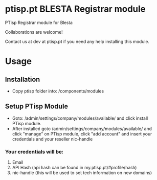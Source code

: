 ptisp.pt BLESTA Registrar module
============

 PTisp Registrar module for Blesta

 Collaborations are welcome!

 Contact us at dev at ptisp.pt if you need any help installing this module.


# Usage

## Installation
 - Copy ptisp folder into: <blesta installation folder> /components/modules

## Setup PTisp Module

 - Goto: <blesta url> /admin/settings/company/modules/available/ and click install PTisp module.
 - After installed goto <blesta url> /admin/settings/company/modules/available/ and click "manage" on PTisp module, click "add account" and insert your credentials and your reseller nic-handle

###  Your credentials will be:
 1. Email
 2. API Hash (api hash can be found in my.ptisp.pt/#profile/hash)
 3. nic-handle (this will be used to set tech information on new domains)
